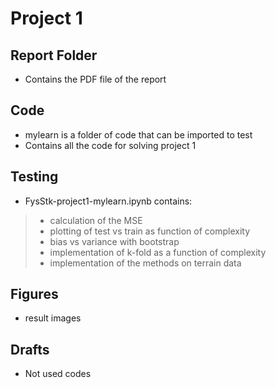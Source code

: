 # Project 1

## Report Folder
* Contains the PDF file of the report 


## Code 
* mylearn is a folder of code that can be imported to test 
* Contains all the code for solving project 1

## Testing 
* FysStk-project1-mylearn.ipynb contains:
> * calculation of the MSE 
> * plotting of test vs train as function of complexity 
> * bias vs variance with bootstrap
> * implementation of k-fold as a function of complexity
> * implementation of the methods on terrain data 


## Figures
* result images

## Drafts
* Not used codes

